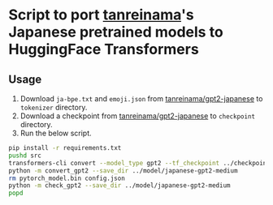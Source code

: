 # Script to port [tanreinama](https://github.com/tanreinama)'s Japanese pretrained models to HuggingFace Transformers

## Usage

1. Download `ja-bpe.txt` and `emoji.json` from [tanreinama/gpt2-japanese](https://github.com/tanreinama/gpt2-japanese) to `tokenizer` directory.
2. Download a checkpoint from [tanreinama/gpt2-japanese](https://github.com/tanreinama/gpt2-japanese) to `checkpoint` directory.
3. Run the below script.

```bash
pip install -r requirements.txt
pushd src
transformers-cli convert --model_type gpt2 --tf_checkpoint ../checkpoint/model-10410000 --pytorch_dump_output . --config ../config/japanese-gpt2-medium-config.json
python -m convert_gpt2 --save_dir ../model/japanese-gpt2-medium
rm pytorch_model.bin config.json
python -m check_gpt2 --save_dir ../model/japanese-gpt2-medium
popd
```
